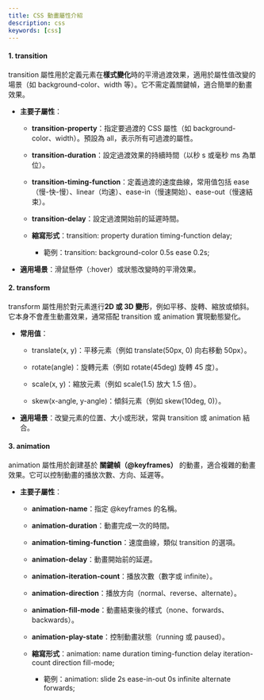 ```yaml
---
title: CSS 動畫屬性介紹
description: css
keywords: [css]
---
```


#### 1\. **transition**

transition 屬性用於定義元素在**樣式變化**時的平滑過渡效果，適用於屬性值改變的場景（如 background-color、width 等）。它不需定義關鍵幀，適合簡單的動畫效果。

- **主要子屬性**：

   - **transition-property**：指定要過渡的 CSS 屬性（如 background-color、width）。預設為 all，表示所有可過渡的屬性。

   - **transition-duration**：設定過渡效果的持續時間（以秒 s 或毫秒 ms 為單位）。

   - **transition-timing-function**：定義過渡的速度曲線，常用值包括 ease（慢-快-慢）、linear（均速）、ease-in（慢速開始）、ease-out（慢速結束）。

   - **transition-delay**：設定過渡開始前的延遲時間。

   - **縮寫形式**：transition: property duration timing-function delay;

      - 範例：transition: background-color 0.5s ease 0.2s;

- **適用場景**：滑鼠懸停（:hover）或狀態改變時的平滑效果。

#### 2\. **transform**

transform 屬性用於對元素進行**2D 或 3D 變形**，例如平移、旋轉、縮放或傾斜。它本身不會產生動畫效果，通常搭配 transition 或 animation 實現動態變化。

- **常用值**：

   - translate(x, y)：平移元素（例如 translate(50px, 0) 向右移動 50px）。

   - rotate(angle)：旋轉元素（例如 rotate(45deg) 旋轉 45 度）。

   - scale(x, y)：縮放元素（例如 scale(1.5) 放大 1.5 倍）。

   - skew(x-angle, y-angle)：傾斜元素（例如 skew(10deg, 0)）。

- **適用場景**：改變元素的位置、大小或形狀，常與 transition 或 animation 結合。

#### 3\. **animation**

animation 屬性用於創建基於 **關鍵幀（@keyframes）** 的動畫，適合複雜的動畫效果。它可以控制動畫的播放次數、方向、延遲等。

- **主要子屬性**：

   - **animation-name**：指定 @keyframes 的名稱。

   - **animation-duration**：動畫完成一次的時間。

   - **animation-timing-function**：速度曲線，類似 transition 的選項。

   - **animation-delay**：動畫開始前的延遲。

   - **animation-iteration-count**：播放次數（數字或 infinite）。

   - **animation-direction**：播放方向（normal、reverse、alternate）。

   - **animation-fill-mode**：動畫結束後的樣式（none、forwards、backwards）。

   - **animation-play-state**：控制動畫狀態（running 或 paused）。

   - **縮寫形式**：animation: name duration timing-function delay iteration-count direction fill-mode;

      - 範例：animation: slide 2s ease-in-out 0s infinite alternate forwards;